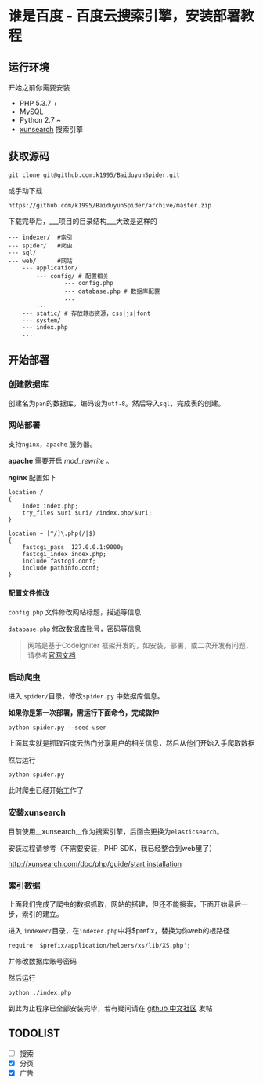 # 谁是百度 - 百度云搜索引擎，安装部署教程

## 运行环境

开始之前你需要安装

* PHP 5.3.7 +
* MySQL
* Python 2.7 ~
* [xunsearch](http://xunsearch.com/) 搜索引擎



## 获取源码

```
git clone git@github.com:k1995/BaiduyunSpider.git
```

或手动下载

```
https://github.com/k1995/BaiduyunSpider/archive/master.zip
```



下载完毕后，___项目的目录结构___大致是这样的

```
--- indexer/  #索引
--- spider/   #爬虫
--- sql/      
--- web/	  #网站
	--- application/
		--- config/ # 配置相关
				--- config.php
				--- database.php # 数据库配置
				...
		...
	--- static/ # 存放静态资源，css|js|font
	--- system/
	--- index.php
	...
```





## 开始部署

### 创建数据库

创建名为`pan`的数据库，编码设为`utf-8`。然后导入`sql`，完成表的创建。



### 网站部署

支持`nginx`，`apache` 服务器。

__apache__ 需要开启 *mod_rewrite* 。

__nginx__  配置如下

```
location /
{   
	index index.php;
	try_files $uri $uri/ /index.php/$uri;
}

location ~ [^/]\.php(/|$)
{
	fastcgi_pass  127.0.0.1:9000;
	fastcgi_index index.php;
	include fastcgi.conf;
	include pathinfo.conf;
}
```



####  配置文件修改

`config.php` 文件修改网站标题，描述等信息

`database.php` 修改数据库账号，密码等信息

> 网站是基于CodeIgniter 框架开发的，如安装，部署，或二次开发有问题，请参考[官网文档]( http://codeigniter.org.cn/user_guide/general/welcome.html)



### 启动爬虫

进入 `spider/`目录，修改`spider.py` 中数据库信息。

__如果你是第一次部署，需运行下面命令，完成做种__

```
python spider.py --seed-user
```

上面其实就是抓取百度云热门分享用户的相关信息，然后从他们开始入手爬取数据

然后运行

```
python spider.py
```

此时爬虫已经开始工作了



### 安装xunsearch

目前使用__xunsearch__作为搜索引擎，后面会更换为`elasticsearch`。

安装过程请参考（不需要安装，PHP SDK，我已经整合到web里了）

http://xunsearch.com/doc/php/guide/start.installation



### 索引数据
上面我们完成了爬虫的数据抓取，网站的搭建，但还不能搜索，下面开始最后一步，索引的建立。

进入 `indexer/`目录，在`indexer.php`中将$prefix，替换为你web的根路径
```
require '$prefix/application/helpers/xs/lib/XS.php';
```
并修改数据库账号密码

然后运行
```
python ./index.php 
```



到此为止程序已全部安装完毕，若有疑问请在 [github 中文社区](http://www.githubs.cn/topic/118) 发帖


TODOLIST
------------
- [ ] 搜索
- [X] 分页
- [X] 广告